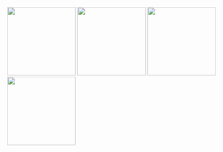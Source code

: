 <div>
   <img height="160em" src="https://github-readme-stats.vercel.app/api?username=PatrickCalorioCarvalho&show_icons=true&theme=midnight-purple&include_all_commits=true&count_private=true&hide_border=true"/>
   <img height="160em" src="https://github-readme-streak-stats.herokuapp.com/?user=PatrickCalorioCarvalho&theme=midnight-purple&hide_border=true"/>
   <img height="160em" src="https://github-readme-stats.vercel.app/api/top-langs/?username=PatrickCalorioCarvalho&layout=compact&langs_count=6&theme=midnight-purple&hide_border=true"/>
   <img height="160em" src="https://github-readme-stats.vercel.app/api/pin/?username=PatrickCalorioCarvalho&repo=RAIM&theme=midnight-purple&hide_border=true&layout=compact"/>
</div>
 

